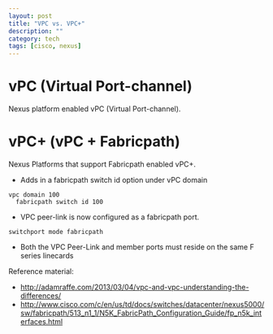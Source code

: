 ```yaml
---
layout: post
title: "VPC vs. VPC+"
description: ""
category: tech
tags: [cisco, nexus]
---
```

# vPC (Virtual Port-channel)
Nexus platform enabled vPC (Virtual Port-channel).

# vPC+ (vPC + Fabricpath)
Nexus Platforms that support Fabricpath enabled vPC+.

* Adds in a fabricpath switch id option under vPC domain

```
vpc domain 100
  fabricpath switch id 100
```

* VPC peer-link is now configured as a fabricpath port.

```
switchport mode fabricpath
```

* Both the VPC Peer-Link and member ports must reside on the same F series linecards

Reference material:

* http://adamraffe.com/2013/03/04/vpc-and-vpc-understanding-the-differences/
* http://www.cisco.com/c/en/us/td/docs/switches/datacenter/nexus5000/sw/fabricpath/513_n1_1/N5K_FabricPath_Configuration_Guide/fp_n5k_interfaces.html
